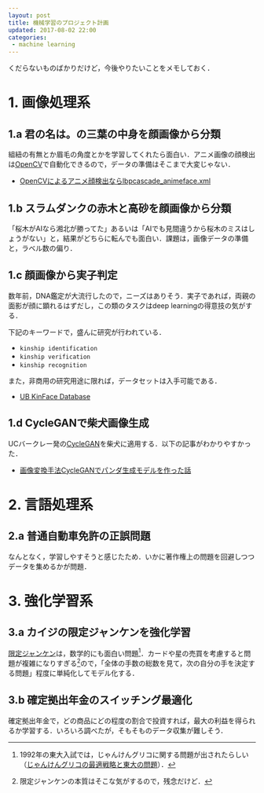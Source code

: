 ```yaml
---
layout: post
title: 機械学習のプロジェクト計画
updated: 2017-08-02 22:00 
categories:
 - machine learning 
---
```


くだらないものばかりだけど，今後やりたいことをメモしておく．


# 1. 画像処理系

## 1.a 君の名は。の三葉の中身を顔画像から分類

組紐の有無とか眉毛の角度とかを学習してくれたら面白い．アニメ画像の顔検出は[OpenCV](http://opencv.org/)で自動化できるので，データの準備はそこまで大変じゃない．

* [OpenCVによるアニメ顔検出ならlbpcascade_animeface.xml](http://ultraist.hatenablog.com/entry/20110718/1310965532)

## 1.b スラムダンクの赤木と高砂を顔画像から分類

「桜木がAIなら湘北が勝ってた」あるいは「AIでも見間違うから桜木のミスはしょうがない」と，結果がどちらに転んでも面白い．課題は，画像データの準備と，ラベル数の偏り．

## 1.c 顔画像から実子判定

数年前，DNA鑑定が大流行したので，ニーズはありそう．実子であれば，両親の面影が顔に顕れるはずだし，この類のタスクはdeep learningの得意技の気がする．

下記のキーワードで，盛んに研究が行われている．

* `kinship identification`
* `kinship verification`
* `kinship recognition`

また，非商用の研究用途に限れば，データセットは入手可能である．

* [UB KinFace Database](http://www1.ece.neu.edu/~yunfu/research/Kinface/Kinface.htm)

## 1.d CycleGANで柴犬画像生成

UCバークレー発の[CycleGAN](https://github.com/junyanz/CycleGAN)を柴犬に適用する．以下の記事がわかりやすかった．

* [画像変換手法CycleGANでパンダ生成モデルを作った話](http://qiita.com/TSY/items/18eb8e9b6342d368c445)

# 2. 言語処理系

## 2.a 普通自動車免許の正誤問題

なんとなく，学習しやすそうと感じたため．いかに著作権上の問題を回避しつつデータを集めるかが問題．

# 3. 強化学習系
## 3.a カイジの限定ジャンケンを強化学習

[限定ジャンケン](https://ja.wikipedia.org/wiki/%E8%B3%AD%E5%8D%9A%E9%BB%99%E7%A4%BA%E9%8C%B2%E3%82%AB%E3%82%A4%E3%82%B8#.E9.99.90.E5.AE.9A.E3.82.B8.E3.83.A3.E3.83.B3.E3.82.B1.E3.83.B3)は，数学的にも面白い問題[^1]．カードや星の売買を考慮すると問題が複雑になりすぎる[^2]ので，「全体の手数の総数を見て，次の自分の手を決定する問題」程度に単純化してモデル化する．

## 3.b 確定拠出年金のスイッチング最適化

確定拠出年金で，どの商品にどの程度の割合で投資すれば，最大の利益を得られるか学習する．いろいろ調べたが，そもそものデータ収集が難しそう．



[^1]: 1992年の東大入試では，じゃんけんグリコに関する問題が出されたらしい（[じゃんけんグリコの最適戦略と東大の問題](http://mathtrain.jp/grk)）．
[^2]: 限定ジャンケンの本質はそこな気がするので，残念だけど．
